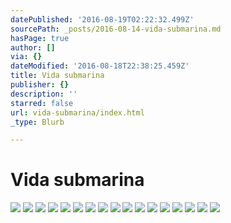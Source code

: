 ```yaml
---
datePublished: '2016-08-19T02:22:32.499Z'
sourcePath: _posts/2016-08-14-vida-submarina.md
hasPage: true
author: []
via: {}
dateModified: '2016-08-18T22:38:25.459Z'
title: Vida submarina
publisher: {}
description: ''
starred: false
url: vida-submarina/index.html
_type: Blurb

---
```

# Vida submarina
![](https://the-grid-user-content.s3-us-west-2.amazonaws.com/4404e5dc-26b6-4461-b043-4df56cde18b2.jpg)
![](https://the-grid-user-content.s3-us-west-2.amazonaws.com/0ed6bee2-2347-4d9d-8ecf-9b8b86496e5b.jpg)
![](https://the-grid-user-content.s3-us-west-2.amazonaws.com/2b602e5b-1c84-4978-b63b-5b90d84d578f.jpg)
![](https://the-grid-user-content.s3-us-west-2.amazonaws.com/9239c7b6-80c5-4b30-8fdc-7d3ad1653c5f.jpg)
![](https://the-grid-user-content.s3-us-west-2.amazonaws.com/ab87ea28-ef60-46af-8b31-509fed5994ab.jpg)
![](https://the-grid-user-content.s3-us-west-2.amazonaws.com/e80dbfb9-2dd7-4f69-bf52-06ff1eff09b5.jpg)
![](https://the-grid-user-content.s3-us-west-2.amazonaws.com/ece01b5d-7d2b-4d31-aeda-ba2a92ae421e.jpg)
![](https://the-grid-user-content.s3-us-west-2.amazonaws.com/e11aab48-5534-49b8-a9ef-b31f0b5305d0.jpg)
![](https://the-grid-user-content.s3-us-west-2.amazonaws.com/a6e675cd-8e55-4a9a-9474-1f3d8cb429af.jpg)
![](https://the-grid-user-content.s3-us-west-2.amazonaws.com/4bf4a62b-c26a-423a-94c8-7196ffb26f42.jpg)
![](https://the-grid-user-content.s3-us-west-2.amazonaws.com/0e614a13-d293-405f-87d0-f0094e96c837.jpg)
![](https://the-grid-user-content.s3-us-west-2.amazonaws.com/022708c9-66d9-4def-ab0c-f28c44a6c8da.jpg)
![](https://the-grid-user-content.s3-us-west-2.amazonaws.com/ece28a83-f008-4fc8-922c-2b947dd6c7e2.jpg)
![](https://the-grid-user-content.s3-us-west-2.amazonaws.com/22a755dc-2eac-4adb-a523-f8c4ed9bbb2b.jpg)
![](https://the-grid-user-content.s3-us-west-2.amazonaws.com/2f42e330-aa2a-4d80-bafa-23e3bf513505.jpg)
![](https://the-grid-user-content.s3-us-west-2.amazonaws.com/fd66bbf3-7bee-49ad-8e96-7ac3200c235e.jpg)
![](https://the-grid-user-content.s3-us-west-2.amazonaws.com/6c44ba7d-5658-4452-a28a-770fbeefb364.jpg)